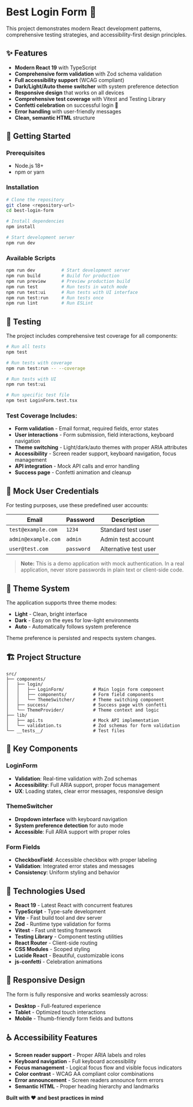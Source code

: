 # Best Login Form 🔐

This project demonstrates modern React development patterns, comprehensive testing strategies, and accessibility-first design principles.

## ✨ Features

- **Modern React 19** with TypeScript
- **Comprehensive form validation** with Zod schema validation
- **Full accessibility support** (WCAG compliant)
- **Dark/Light/Auto theme switcher** with system preference detection
- **Responsive design** that works on all devices
- **Comprehensive test coverage** with Vitest and Testing Library
- **Confetti celebration** on successful login 🎉
- **Error handling** with user-friendly messages
- **Clean, semantic HTML** structure

## 🚀 Getting Started

### Prerequisites

- Node.js 18+
- npm or yarn

### Installation

```bash
# Clone the repository
git clone <repository-url>
cd best-login-form

# Install dependencies
npm install

# Start development server
npm run dev
```

### Available Scripts

```bash
npm run dev          # Start development server
npm run build        # Build for production
npm run preview      # Preview production build
npm run test         # Run tests in watch mode
npm run test:ui      # Run tests with UI interface
npm run test:run     # Run tests once
npm run lint         # Run ESLint
```

## 🧪 Testing

The project includes comprehensive test coverage for all components:

```bash
# Run all tests
npm test

# Run tests with coverage
npm run test:run -- --coverage

# Run tests with UI
npm run test:ui

# Run specific test file
npm test LoginForm.test.tsx
```

### Test Coverage Includes:

- **Form validation** - Email format, required fields, error states
- **User interactions** - Form submission, field interactions, keyboard navigation
- **Theme switching** - Light/dark/auto themes with proper ARIA attributes
- **Accessibility** - Screen reader support, keyboard navigation, focus management
- **API integration** - Mock API calls and error handling
- **Success page** - Confetti animation and cleanup

## 🔑 Mock User Credentials

For testing purposes, use these predefined user accounts:

| Email               | Password   | Description           |
| ------------------- | ---------- | --------------------- |
| `test@example.com`  | `1234`     | Standard test user    |
| `admin@example.com` | `admin`    | Admin test account    |
| `user@test.com`     | `password` | Alternative test user |

> **Note:** This is a demo application with mock authentication. In a real application, never store passwords in plain text or client-side code.

## 🎨 Theme System

The application supports three theme modes:

- **Light** - Clean, bright interface
- **Dark** - Easy on the eyes for low-light environments
- **Auto** - Automatically follows system preference

Theme preference is persisted and respects system changes.

## 🏗️ Project Structure

```
src/
├── components/
│   ├── login/
│   │   ├── LoginForm/           # Main login form component
│   │   ├── components/          # Form field components
│   │   └── ThemeSwitcher/       # Theme switching component
│   ├── success/                 # Success page with confetti
│   └── ThemeProvider/           # Theme context and logic
├── lib/
│   ├── api.ts                   # Mock API implementation
│   └── validation.ts            # Zod schemas for form validation
└── __tests__/                   # Test files
```

## 🧩 Key Components

### LoginForm

- **Validation**: Real-time validation with Zod schemas
- **Accessibility**: Full ARIA support, proper focus management
- **UX**: Loading states, clear error messages, responsive design

### ThemeSwitcher

- **Dropdown interface** with keyboard navigation
- **System preference detection** for auto mode
- **Accessible**: Full ARIA support with proper roles

### Form Fields

- **CheckboxField**: Accessible checkbox with proper labeling
- **Validation**: Integrated error states and messages
- **Consistency**: Uniform styling and behavior

## 🔧 Technologies Used

- **React 19** - Latest React with concurrent features
- **TypeScript** - Type-safe development
- **Vite** - Fast build tool and dev server
- **Zod** - Runtime type validation for forms
- **Vitest** - Fast unit testing framework
- **Testing Library** - Component testing utilities
- **React Router** - Client-side routing
- **CSS Modules** - Scoped styling
- **Lucide React** - Beautiful, customizable icons
- **js-confetti** - Celebration animations

## 📱 Responsive Design

The form is fully responsive and works seamlessly across:

- **Desktop** - Full-featured experience
- **Tablet** - Optimized touch interactions
- **Mobile** - Thumb-friendly form fields and buttons

## ♿ Accessibility Features

- **Screen reader support** - Proper ARIA labels and roles
- **Keyboard navigation** - Full keyboard accessibility
- **Focus management** - Logical focus flow and visible focus indicators
- **Color contrast** - WCAG AA compliant color combinations
- **Error announcement** - Screen readers announce form errors
- **Semantic HTML** - Proper heading hierarchy and landmarks

**Built with ❤️ and best practices in mind**
